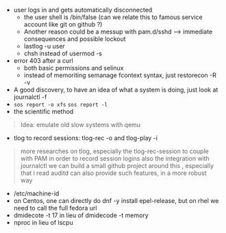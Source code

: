 * user logs in and gets automatically disconnected  
  * the user shell is /bin/false (can we relate this to famous service account like git on github ?)
  * Another reason could be a messup with pam.d/sshd --> immediate consequences and possible lockout  
  * lastlog -u user
  * chsh instead of usermod -s  
* error 403 after a curl  
  * both basic permissions and selinux  
  * instead of memoriting semanage fcontext syntax, just restorecon -R -v  
* A good discovery, to have an idea of what a system is doing, just look at journalctl -f  
* `sos report -o xfs`  `sos report -l`  
* the scientific method  
> Idea: emulate old slow systems with qemu
* tlog to record sessions: tlog-rec -o and tlog-play -i
> more researches on tlog, especially the tlog-rec-session to couple with PAM in order to record session logins
> also the integration with journalctl
> we can build a small github project around this , especially that i read auditd can also provide such features, in a more robust way
* /etc/machine-id
* on Centos, one can directly do dnf -y install epel-release, but on rhel we need to call the full fedora url
* dmidecote -t 17 in lieu of dmidecode -t memory
* nproc in lieu of lscpu

